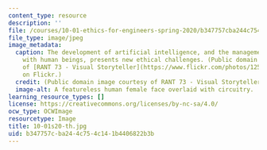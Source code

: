 ```yaml
---
content_type: resource
description: ''
file: /courses/10-01-ethics-for-engineers-spring-2020/b347757cba244c754c141b4406822b3b_10-01s20-th.jpg
file_type: image/jpeg
image_metadata:
  caption: The development of artificial intelligence, and the management of its relationship
    with human beings, presents new ethical challenges. (Public domain image courtesy
    of [RANT 73 - Visual Storyteller](https://www.flickr.com/photos/125321218@N07/37621357340)
    on Flickr.)
  credit: (Public domain image courtesy of RANT 73 - Visual Storyteller on Flickr.)
  image-alt: A featureless human female face overlaid with circuitry.
learning_resource_types: []
license: https://creativecommons.org/licenses/by-nc-sa/4.0/
ocw_type: OCWImage
resourcetype: Image
title: 10-01s20-th.jpg
uid: b347757c-ba24-4c75-4c14-1b4406822b3b
---
```

